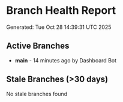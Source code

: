 # Branch Health Report
Generated: Tue Oct 28 14:39:31 UTC 2025

## Active Branches
- **main** - 14 minutes ago by Dashboard Bot

## Stale Branches (>30 days)
No stale branches found
